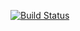 [![Build Status](https://travis-ci.org/louismathe/blog.svg?branch=master)](https://travis-ci.org/louismathe/blog)
